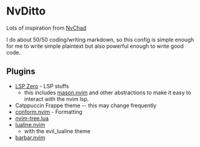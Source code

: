 # NvDitto

Lots of inspiration from [NvChad](https://nvchad.com)

I do about 50/50 coding/writing markdown, so this config is simple enough for me to write simple plaintext but also powerful enough to write good code. 

## Plugins

- [LSP Zero](https://github.com/VonHeikemen/lsp-zero.nvim) - LSP stuffs
    - this includes [mason.nvim](https://github.com/williamboman/mason.nvim) and other abstractions to make it easy to interact with the nvim lsp.
- Catppuccin Frappe theme -- this may change frequently
- [conform.nvim](https://github.com/stevearc/conform.nvim) - Formatting
- [nvim-tree.lua](https://github.com/nvim-tree/nvim-tree.lua)
- [lualine.nvim](https://github.com/nvim-lualine/lualine.nvim)
    - with the evil_lualine theme
- [barbar.nvim](https://github.com/romgrk/barbar.nvim)

